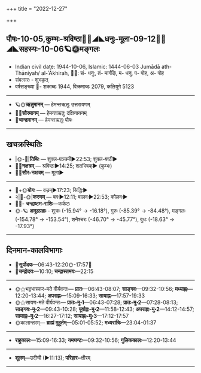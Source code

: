 +++
title = "2022-12-27"

+++
## पौषः-10-05,कुम्भः-श्रविष्ठा🌛🌌◢◣धनुः-मूला-09-12🌌🌞◢◣सहस्यः-10-06🪐🌞मङ्गलः
- Indian civil date: 1944-10-06, Islamic: 1444-06-03 Jumādā ath-Thāniyah/ al-ʾĀkhirah, 🌌🌞: सं- धनुः, तं- मार्गऴि, म- धनु, प- पोह, अ- पोह
- संवत्सरः - शुभकृत्
- वर्षसङ्ख्या 🌛- शकाब्दः 1944, विक्रमाब्दः 2079, कलियुगे 5123
___________________
- 🪐🌞**ऋतुमानम्** — हेमन्तऋतुः उत्तरायणम्
- 🌌🌞**सौरमानम्** — हेमन्तऋतुः दक्षिणायनम्
- 🌛**चान्द्रमानम्** — हेमन्तऋतुः पौषः
___________________


## खचक्रस्थितिः
- |🌞-🌛|**तिथिः** — शुक्ल-पञ्चमी►22:53; शुक्ल-षष्ठी►  
- 🌌🌛**नक्षत्रम्** — श्रविष्ठा►14:25; शतभिषक्► (कुम्भः)  
- 🌌🌞**सौर-नक्षत्रम्** — मूला►  
___________________
- 🌛+🌞**योगः** — वज्रम्►17:23; सिद्धिः►  
- २|🌛-🌞|**करणम्** — बवः►12:11; बालवः►22:53; कौलवः►  
- 🌌🌛- **चन्द्राष्टम-राशिः**—कर्कटः  
- 🌞-🪐 **अमूढग्रहाः** - शुक्रः (-15.94° → -16.18°), गुरुः (-85.39° → -84.48°), मङ्गलः (-154.78° → -153.54°), शनैश्चरः (-46.70° → -45.77°), बुधः (-18.63° → -17.93°)
___________________


## दिनमान-कालविभागाः
- 🌅**सूर्योदयः**—06:43-12:20🌞️-17:57🌇  
- 🌛**चन्द्रोदयः**—10:10; **चन्द्रास्तमयः**—22:15  
___________________
- 🌞⚝भट्टभास्कर-मते वीर्यवन्तः— **प्रातः**—06:43-08:07; **साङ्गवः**—09:32-10:56; **मध्याह्नः**—12:20-13:44; **अपराह्णः**—15:09-16:33; **सायाह्नः**—17:57-19:33  
- 🌞⚝सायण-मते वीर्यवन्तः— **प्रातः-मु॰1**—06:43-07:28; **प्रातः-मु॰2**—07:28-08:13; **साङ्गवः-मु॰2**—09:43-10:28; **पूर्वाह्णः-मु॰2**—11:58-12:43; **अपराह्णः-मु॰2**—14:12-14:57; **सायाह्नः-मु॰2**—16:27-17:12; **सायाह्नः-मु॰3**—17:12-17:57  
- 🌞कालान्तरम्— **ब्राह्मं मुहूर्तम्**—05:01-05:52; **मध्यरात्रिः**—23:04-01:37  
___________________
- **राहुकालः**—15:09-16:33; **यमघण्टः**—09:32-10:56; **गुलिककालः**—12:20-13:44  
___________________
- **शूलम्**—उदीची (►11:13); **परिहारः**–क्षीरम्  
___________________

